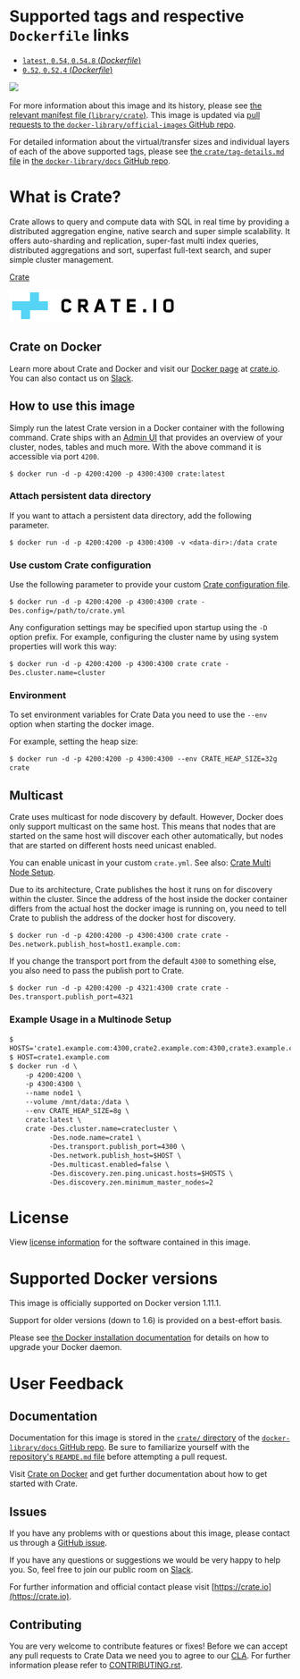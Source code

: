 # Supported tags and respective `Dockerfile` links

-	[`latest`, `0.54`, `0.54.8` (*Dockerfile*)](https://github.com/crate/docker-crate/blob/c9cbce8e2bbde68cdb06f3fa4feccaaf8ec4c542/Dockerfile)
-	[`0.52`, `0.52.4` (*Dockerfile*)](https://github.com/crate/docker-crate/blob/cce8f796ba8936250eb380235cde47be494d1e95/Dockerfile)

[![](https://badge.imagelayers.io/crate:latest.svg)](https://imagelayers.io/?images=crate:latest,crate:0.52)

For more information about this image and its history, please see [the relevant manifest file (`library/crate`)](https://github.com/docker-library/official-images/blob/master/library/crate). This image is updated via [pull requests to the `docker-library/official-images` GitHub repo](https://github.com/docker-library/official-images/pulls?q=label%3Alibrary%2Fcrate).

For detailed information about the virtual/transfer sizes and individual layers of each of the above supported tags, please see [the `crate/tag-details.md` file](https://github.com/docker-library/docs/blob/master/crate/tag-details.md) in [the `docker-library/docs` GitHub repo](https://github.com/docker-library/docs).

# What is Crate?

Crate allows to query and compute data with SQL in real time by providing a distributed aggregation engine, native search and super simple scalability. It offers auto-sharding and replication, super-fast multi index queries, distributed aggregations and sort, superfast full-text search, and super simple cluster management.

[Crate](https://crate.io/)

![logo](https://raw.githubusercontent.com/docker-library/docs/2517900006ae5f4c03c1d43235930c59f4614394/crate/logo.png)

## Crate on Docker

Learn more about Crate and Docker and visit our [Docker page](https://crate.io/c/docker) at [crate.io](https://crate.io). You can also contact us on [Slack](https://crate.io/docs/support/slackin/).

## How to use this image

Simply run the latest Crate version in a Docker container with the following command. Crate ships with an [Admin UI](https://crate.io/docs/connect/admin_ui/) that provides an overview of your cluster, nodes, tables and much more. With the above command it is accessible via port `4200`.

```console
$ docker run -d -p 4200:4200 -p 4300:4300 crate:latest
```

### Attach persistent data directory

If you want to attach a persistent data directory, add the following parameter.

```console
$ docker run -d -p 4200:4200 -p 4300:4300 -v <data-dir>:/data crate
```

### Use custom Crate configuration

Use the following parameter to provide your custom [Crate configuration file](https://crate.io/docs/reference/configuration.html).

```console
$ docker run -d -p 4200:4200 -p 4300:4300 crate -Des.config=/path/to/crate.yml
```

Any configuration settings may be specified upon startup using the `-D` option prefix. For example, configuring the cluster name by using system properties will work this way:

```console
$ docker run -d -p 4200:4200 -p 4300:4300 crate crate -Des.cluster.name=cluster
```

### Environment

To set environment variables for Crate Data you need to use the `--env` option when starting the docker image.

For example, setting the heap size:

```console
$ docker run -d -p 4200:4200 -p 4300:4300 --env CRATE_HEAP_SIZE=32g crate
```

## Multicast

Crate uses multicast for node discovery by default. However, Docker does only support multicast on the same host. This means that nodes that are started on the same host will discover each other automatically, but nodes that are started on different hosts need unicast enabled.

You can enable unicast in your custom `crate.yml`. See also: [Crate Multi Node Setup](https://crate.io/docs/en/latest/best_practice/multi_node_setup.html).

Due to its architecture, Crate publishes the host it runs on for discovery within the cluster. Since the address of the host inside the docker container differs from the actual host the docker image is running on, you need to tell Crate to publish the address of the docker host for discovery.

```console
$ docker run -d -p 4200:4200 -p 4300:4300 crate crate -Des.network.publish_host=host1.example.com:
```

If you change the transport port from the default `4300` to something else, you also need to pass the publish port to Crate.

```console
$ docker run -d -p 4200:4200 -p 4321:4300 crate crate -Des.transport.publish_port=4321
```

### Example Usage in a Multinode Setup

```console
$ HOSTS='crate1.example.com:4300,crate2.example.com:4300,crate3.example.com:4300'
$ HOST=crate1.example.com
$ docker run -d \
	-p 4200:4200 \
	-p 4300:4300 \
	--name node1 \
	--volume /mnt/data:/data \
	--env CRATE_HEAP_SIZE=8g \
	crate:latest \
	crate -Des.cluster.name=cratecluster \
		  -Des.node.name=crate1 \
		  -Des.transport.publish_port=4300 \
		  -Des.network.publish_host=$HOST \
		  -Des.multicast.enabled=false \
		  -Des.discovery.zen.ping.unicast.hosts=$HOSTS \
		  -Des.discovery.zen.minimum_master_nodes=2
```

# License

View [license information](https://github.com/crate/crate/blob/master/LICENSE.txt) for the software contained in this image.

# Supported Docker versions

This image is officially supported on Docker version 1.11.1.

Support for older versions (down to 1.6) is provided on a best-effort basis.

Please see [the Docker installation documentation](https://docs.docker.com/installation/) for details on how to upgrade your Docker daemon.

# User Feedback

## Documentation

Documentation for this image is stored in the [`crate/` directory](https://github.com/docker-library/docs/tree/master/crate) of the [`docker-library/docs` GitHub repo](https://github.com/docker-library/docs). Be sure to familiarize yourself with the [repository's `REAMDE.md` file](https://github.com/docker-library/docs/blob/master/README.md) before attempting a pull request.

Visit [Crate on Docker](https://crate.io/docs/install/containers/docker/) and get further documentation about how to get started with Crate.

## Issues

If you have any problems with or questions about this image, please contact us through a [GitHub issue](https://github.com/crate/docker-crate/issues).

If you have any questions or suggestions we would be very happy to help you. So, feel free to join our public room on [Slack](https://crate.io/docs/support/slackin/).

For further information and official contact please visit [https://crate.io](https://crate.io).

## Contributing

You are very welcome to contribute features or fixes! Before we can accept any pull requests to Crate Data we need you to agree to our [CLA](https://crate.io/community/contribute/). For further information please refer to [CONTRIBUTING.rst](https://github.com/crate/crate/blob/master/CONTRIBUTING.rst).
